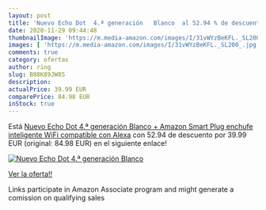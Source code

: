 ```yaml
---
layout: post
title: 'Nuevo Echo Dot  4.ª generación   Blanco  al 52.94 % de descuento'
date: 2020-11-29 09:44:48
thumbnailImage: 'https://m.media-amazon.com/images/I/31vWYzBeKFL._SL200_.jpg'
images: [ 'https://m.media-amazon.com/images/I/31vWYzBeKFL._SL200_.jpg' ]
comments: true
category: ofertas
author: ring
slug: B08K89JW8S
description:
actualPrice: 39.99 EUR
comparePrice: 84.98 EUR
inStock: true
---
```


Está [Nuevo Echo Dot  4.ª generación   Blanco + Amazon Smart Plug  enchufe inteligente WiFi   compatible con Alexa](https://www.amazon.es/dp/B08K89JW8S/?tag=tolees-21) con 52.94 de descuento por 39.99 EUR (original: 84.98 EUR) en el siguiente enlace!

[![Nuevo Echo Dot  4.ª generación   Blanco ](https://m.media-amazon.com/images/I/31vWYzBeKFL._SL200_.jpg)](https://www.amazon.es/dp/B08K89JW8S/?tag=tolees-21)

[Ver la oferta!!](https://www.amazon.es/dp/B08K89JW8S/?tag=tolees-21)

Links participate in Amazon Associate program and might generate a comission on qualifying sales


